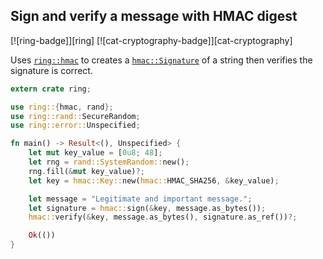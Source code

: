 ## Sign and verify a message with HMAC digest

[![ring-badge]][ring] [![cat-cryptography-badge]][cat-cryptography]

Uses [`ring::hmac`] to creates a [`hmac::Signature`] of a string then verifies the signature is correct.

```rust
extern crate ring;

use ring::{hmac, rand};
use ring::rand::SecureRandom;
use ring::error::Unspecified;

fn main() -> Result<(), Unspecified> {
    let mut key_value = [0u8; 48];
    let rng = rand::SystemRandom::new();
    rng.fill(&mut key_value)?;
    let key = hmac::Key::new(hmac::HMAC_SHA256, &key_value);

    let message = "Legitimate and important message.";
    let signature = hmac::sign(&key, message.as_bytes());
    hmac::verify(&key, message.as_bytes(), signature.as_ref())?;

    Ok(())
}
```

[`hmac::Signature`]: https://briansmith.org/rustdoc/ring/hmac/struct.Signature.html
[`ring::hmac`]: https://briansmith.org/rustdoc/ring/hmac/
